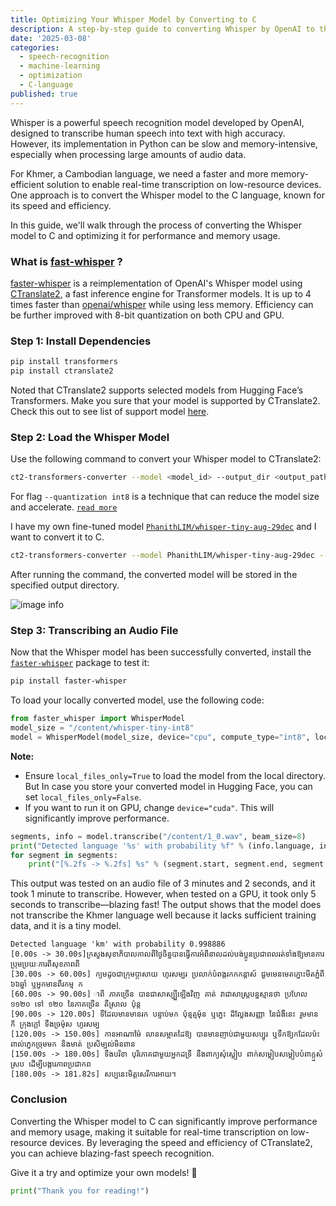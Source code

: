 ```yaml
---
title: Optimizing Your Whisper Model by Converting to C
description: A step-by-step guide to converting Whisper by OpenAI to the C language for faster performance and lower memory usage.
date: '2025-03-08'
categories:
  - speech-recognition
  - machine-learning
  - optimization
  - C-language
published: true
---
```

Whisper is a powerful speech recognition model developed by OpenAI, designed to transcribe human speech into text with high accuracy. However, its implementation in Python can be slow and memory-intensive, especially when processing large amounts of audio data.

For Khmer, a Cambodian language, we need a faster and more memory-efficient solution to enable real-time transcription on low-resource devices. One approach is to convert the Whisper model to the C language, known for its speed and efficiency.

In this guide, we'll walk through the process of converting the Whisper model to C and optimizing it for performance and memory usage.


### What is [fast-whisper](https://github.com/SYSTRAN/faster-whisper.git) ?
[faster-whisper](https://github.com/SYSTRAN/faster-whisper.git) is a reimplementation of OpenAI's Whisper model using [CTranslate2](https://opennmt.net/CTranslate2/index.html#), a fast inference engine for Transformer models. It is up to 4 times faster than [openai/whisper](https://huggingface.co/openai/whisper-tiny) while using less memory. Efficiency can be further improved with 8-bit quantization on both CPU and GPU.

### Step 1: Install Dependencies
```bash
pip install transformers 
pip install ctranslate2
```
Noted that CTranslate2 supports selected models from Hugging Face’s Transformers. Make you sure that your model is supported by CTranslate2. Check this out to see list of support model [here](https://opennmt.net/CTranslate2/guides/transformers.html).

### Step 2: Load the Whisper Model
Use the following command to convert your Whisper model to CTranslate2:
```bash
ct2-transformers-converter --model <model_id> --output_dir <output_path> --copy_files tokenizer_config.json --quantization <types>
```
For flag `--quantization int8` is a technique that can reduce the model size and accelerate. [`read more`](https://opennmt.net/CTranslate2/quantization.html)

I have my own fine-tuned model [`PhanithLIM/whisper-tiny-aug-29dec`](https://huggingface.co/PhanithLIM/whisper-tiny-aug-29dec) and I want to convert it to C.
```bash
ct2-transformers-converter --model PhanithLIM/whisper-tiny-aug-29dec --output_dir whisper-tiny-int8 --copy_files tokenizer_config.json --quantization int8
```
After running the command, the converted model will be stored in the specified output directory.

![image info](../../images/c-translate/image1.png)

### Step 3: Transcribing an Audio File
Now that the Whisper model has been successfully converted, install the [`faster-whisper`](https://pypi.org/project/faster-whisper/) package to test it:
```bash
pip install faster-whisper
```
To load your locally converted model, use the following code:
```python
from faster_whisper import WhisperModel
model_size = "/content/whisper-tiny-int8"
model = WhisperModel(model_size, device="cpu", compute_type="int8", local_files_only=True)
```
**Note:** 
- Ensure `local_files_only=True` to load the model from the local directory. But In case you store your converted model in Hugging Face, you can set `local_files_only=False`.
- If you want to run it on GPU, change `device="cuda"`. This will significantly improve performance.

```python
segments, info = model.transcribe("/content/1_0.wav", beam_size=8)
print("Detected language '%s' with probability %f" % (info.language, info.language_probability))
for segment in segments:
    print("[%.2fs -> %.2fs] %s" % (segment.start, segment.end, segment.text))
```

This output was tested on an audio file of 3 minutes and 2 seconds, and it took 1 minute to transcribe. However, when tested on a GPU, it took only 5 seconds to transcribe—blazing fast! The output shows that the model does not transcribe the Khmer language well because it lacks sufficient training data, and it is a tiny model.

```
Detected language 'km' with probability 0.998886
[0.00s -> 30.00s]ក្រសួងសុខាភិបាលកាលពីថ្ងៃចិន្នបានធ្វើការអំពីនាលដល់បង់ប្អូនប្រជាពលរត់ទាំងឱ្យមានការប្រុមប្រយៈការពីសុខភាពពី
[30.00s -> 60.00s] ក្យមដូចជាក្រុមប្ដាសាយ ហូរសម្បរ ប្រលាក់បំពង្ករកកកន្តាស៍ ជួមមេនមេតភ្នោះមីតភ្នំពី ៦៦ឆ្នាំ ឬអ្នកមានពីរកម្ម ក
[60.00s -> 90.00s] ាពី ភាគច្រើន បានជាសាស្ប្បីឡើងវិញ គាត់ វាជាសាស្ត្របន្នស្មានថា ប្រហែល ១១២០ ទៅ ១២០ នៃភាគច្រើន គឺស្រាល ប៉ុន្ត
[90.00s -> 120.00s] ទីដែលមានមានរក បន្ទាប់មក ប៉ុន្មត្មម៉ុន ឬភ្នេះ ដ៏ល្លែងសញ្ញា នៃជំងឺនេះ រួមមាន ក៏ ក្រុងក្ដៅ ទឹងច្រម៉ុស ហូរសម្ប 
[120.00s -> 150.00s] កានអាណាម៉ៃ លានសម្អាតដៃឱ្យ បានមានញាប់ជាមួយសប្បូរ ឬទឹកឱ្យកដែលប៉ះពាល់ភ្នេកច្រុមមក និងមាត់ ប្រសិម្បល់មិនពាន
[150.00s -> 180.00s] ទឹងបរិខា បុរិភោគជាមួយអ្នកដទ្រី នឹងពាក្យសុំស្លៀប ពាក់សម្លៀបសម្លៀបបំពាក្ក្នសំស្រប ដើម្បីបង្ការភាពប្រជាកព
[180.00s -> 181.82s] សប្បនេះមិត្តសេរីការអាយ។
```

### Conclusion
Converting the Whisper model to C can significantly improve performance and memory usage, making it suitable for real-time transcription on low-resource devices. By leveraging the speed and efficiency of CTranslate2, you can achieve blazing-fast speech recognition.

Give it a try and optimize your own models! 🚀
```python
print("Thank you for reading!")
```